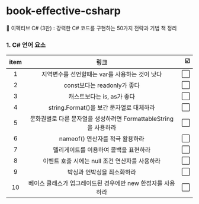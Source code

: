 # book-effective-csharp
📕 이펙티브 C# (3판) : 강력한 C# 코드를 구현하는 50가지 전략과 기법 책 정리


### 1. C#  언어 요소

| item | 링크 | ☑️ | 
| :--: |   :-------:   | ----:|
| 1 | 지역변수를 선언할때는 var를 사용하는 것이 낫다 | ⬜️ |
| 2 | const보다는 readonly가 좋다 | ⬜️ |
| 3 | 캐스트보다는 is, as가 좋다 | ⬜️ |
| 4 | string.Format()을 보간 문자열로 대체하라 | ⬜️ |
| 5 | 문화권별로 다른 문자열을 생성하려면 FormattableString을 사용하라 | ⬜️ |
| 6 | nameof() 연산자를 적극 활용하라 | ⬜️ |
| 7 | 델리게이트를 이용하여 콜백을 표현하라 | ⬜️ |
| 8 | 이벤트 호출 시에는 null 조건 연산자를 사용하라 | ⬜️ |
| 9 | 박싱과 언박싱을 최소화하라 | ⬜️ |
| 10 | 베이스 클래스가 업그레이드된 경우에만 new 한정자를 사용하라 | ⬜️ |


